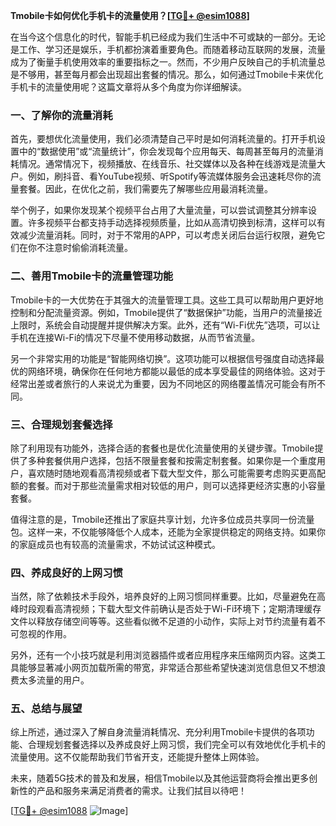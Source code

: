 **Tmobile卡如何优化手机卡的流量使用？[[TG💪+ @esim1088](https://t.me/s/esim1088)]**

在当今这个信息化的时代，智能手机已经成为我们生活中不可或缺的一部分。无论是工作、学习还是娱乐，手机都扮演着重要角色。而随着移动互联网的发展，流量成为了衡量手机使用效率的重要指标之一。然而，不少用户反映自己的手机流量总是不够用，甚至每月都会出现超出套餐的情况。那么，如何通过Tmobile卡来优化手机卡的流量使用呢？这篇文章将从多个角度为你详细解读。

### **一、了解你的流量消耗**

首先，要想优化流量使用，我们必须清楚自己平时是如何消耗流量的。打开手机设置中的“数据使用”或“流量统计”，你会发现每个应用每天、每周甚至每月的流量消耗情况。通常情况下，视频播放、在线音乐、社交媒体以及各种在线游戏是流量大户。例如，刷抖音、看YouTube视频、听Spotify等流媒体服务会迅速耗尽你的流量套餐。因此，在优化之前，我们需要先了解哪些应用最消耗流量。

举个例子，如果你发现某个视频平台占用了大量流量，可以尝试调整其分辨率设置。许多视频平台都支持手动选择视频质量，比如从高清切换到标清，这样可以有效减少流量消耗。同时，对于不常用的APP，可以考虑关闭后台运行权限，避免它们在你不注意时偷偷消耗流量。

### **二、善用Tmobile卡的流量管理功能**

Tmobile卡的一大优势在于其强大的流量管理工具。这些工具可以帮助用户更好地控制和分配流量资源。例如，Tmobile提供了“数据保护”功能，当用户的流量接近上限时，系统会自动提醒并提供解决方案。此外，还有“Wi-Fi优先”选项，可以让手机在连接Wi-Fi的情况下尽量不使用移动数据，从而节省流量。

另一个非常实用的功能是“智能网络切换”。这项功能可以根据信号强度自动选择最优的网络环境，确保你在任何地方都能以最低的成本享受最佳的网络体验。这对于经常出差或者旅行的人来说尤为重要，因为不同地区的网络覆盖情况可能会有所不同。

### **三、合理规划套餐选择**

除了利用现有功能外，选择合适的套餐也是优化流量使用的关键步骤。Tmobile提供了多种套餐供用户选择，包括不限量套餐和按需定制套餐。如果你是一个重度用户，喜欢随时随地观看高清视频或者下载大型文件，那么可能需要考虑购买更高配额的套餐。而对于那些流量需求相对较低的用户，则可以选择更经济实惠的小容量套餐。

值得注意的是，Tmobile还推出了家庭共享计划，允许多位成员共享同一份流量包。这样一来，不仅能够降低个人成本，还能为全家提供稳定的网络支持。如果你的家庭成员也有较高的流量需求，不妨试试这种模式。

### **四、养成良好的上网习惯**

当然，除了依赖技术手段外，培养良好的上网习惯同样重要。比如，尽量避免在高峰时段观看高清视频；下载大型文件前确认是否处于Wi-Fi环境下；定期清理缓存文件以释放存储空间等等。这些看似微不足道的小动作，实际上对节约流量有着不可忽视的作用。

另外，还有一个小技巧就是利用浏览器插件或者应用程序来压缩网页内容。这类工具能够显著减小网页加载所需的带宽，非常适合那些希望快速浏览信息但又不想浪费太多流量的用户。

### **五、总结与展望**

综上所述，通过深入了解自身流量消耗情况、充分利用Tmobile卡提供的各项功能、合理规划套餐选择以及养成良好上网习惯，我们完全可以有效地优化手机卡的流量使用。这不仅能帮助我们节省开支，还能提升整体上网体验。

未来，随着5G技术的普及和发展，相信Tmobile以及其他运营商将会推出更多创新性的产品和服务来满足消费者的需求。让我们拭目以待吧！

[[TG💪+ @esim1088](https://t.me/s/esim1088) ![Image](https://i.postimg.cc/4NQfJmqS/Snipaste-2025-05-13-00-14-12.png)]